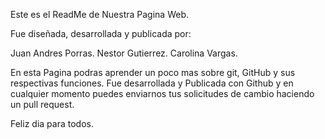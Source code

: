 Este es el ReadMe de Nuestra Pagina Web. 

Fue diseñada, desarrollada y publicada por:

Juan Andres Porras.
Nestor Gutierrez.
Carolina Vargas.

En esta Pagina podras aprender un poco mas sobre git, GitHub y sus respectivas funciones. 
Fue desarrollada y Publicada con Github y en cualquier momento puedes enviarnos tus solicitudes de cambio haciendo un pull request.

Feliz dia para todos.